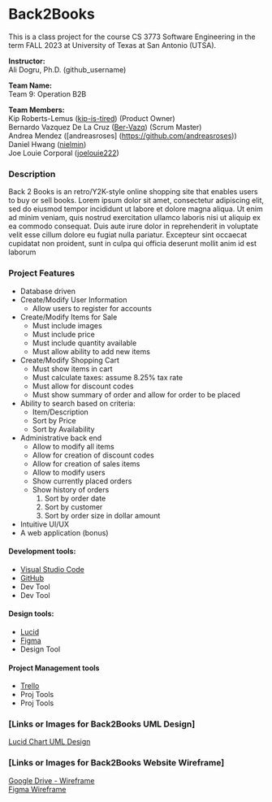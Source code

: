 # Back2Books
This is a class project for the course CS 3773 Software Engineering in the term FALL 2023 at University of Texas at San Antonio (UTSA).

**Instructor:**<br />
Ali Dogru, Ph.D. (github_username) <br />

**Team Name:** <br />
Team 9: Operation B2B 

**Team Members:** <br />
Kip Roberts-Lemus ([kip-is-tired](https://github.com/kip-is-tired)) (Product Owner) <br />
Bernardo Vazquez De La Cruz ([Ber-Vazq](https://github.com/Ber-Vazq)) (Scrum Master) <br />
Andrea Mendez ([andreasroses] (https://github.com/andreasroses))<br />
Daniel Hwang ([nielmin](https://github.com/nielmin)) <br />
Joe Louie Corporal ([joelouie222](https://github.com/joelouie222)) <br />

### Description <br />
Back 2 Books is an retro/Y2K-style online shopping site that enables users to buy or sell books.
Lorem ipsum dolor sit amet, consectetur adipiscing elit, sed do eiusmod tempor incididunt ut labore et dolore magna aliqua. Ut enim ad minim veniam, quis nostrud exercitation ullamco laboris nisi ut aliquip ex ea commodo consequat. Duis aute irure dolor in reprehenderit in voluptate velit esse cillum dolore eu fugiat nulla pariatur. Excepteur sint occaecat cupidatat non proident, sunt in culpa qui officia deserunt mollit anim id est laborum

### Project Features
* Database driven
* Create/Modify User Information
    - Allow users to register for accounts
* Create/Modify Items for Sale
    - Must include images
    - Must include price
    - Must include quantity available
    - Must allow ability to add new items
* Create/Modify Shopping Cart
    - Must show items in cart
    - Must calculate taxes: assume 8.25% tax rate
    - Must allow for discount codes
    - Must show summary of order and allow for order to be placed
* Ability to search based on criteria:
    - Item/Description
    - Sort by Price
    - Sort by Availability
* Administrative back end
    - Allow to modify all items
    - Allow for creation of discount codes
    - Allow for creation of sales items
    - Allow to modify users
    - Show currently placed orders
    - Show history of orders
        1. Sort by order date
        2. Sort by customer
        3. Sort by order size in dollar amount
* Intuitive UI/UX
* A web application (bonus)

#### Development tools:
- [Visual Studio Code](https://code.visualstudio.com/)
- [GitHub](https://github.com/)
- Dev Tool
- Dev Tool

#### Design tools:
- [Lucid](https://lucid.app/)
- [Figma](https://www.figma.com/)
- Design Tool
  
#### Project Management tools
- [Trello](https://trello.com/)
- Proj Tools
- Proj Tools


### [Links or Images for Back2Books UML Design]
[Lucid Chart UML Design](https://lucid.app/lucidchart/e757000a-b6ba-463e-b2dd-5116d215b983/edit?viewport_loc=-11%2C-11%2C1363%2C1519%2C0_0&invitationId=inv_881b57fb-e7a1-46be-b711-e1423209c161)

### [Links or Images for Back2Books Website Wireframe]
[Google Drive - Wireframe](https://drive.google.com/drive/folders/1vGtIzw8nxCOGdjlfECfqK5tEcCy9Dy1C) </br>
[Figma Wireframe](https://www.figma.com/file/3CZV9JxNnTz4GMnEIf0u3d/Back2Books-Wireframe?type=design&node-id=0%3A1&mode=design&t=ZYBhj8Wr3YwOL20S-1)

